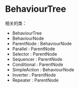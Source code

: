 # BehaviourTree

相关的类：

+ BehaviourTree
+ BehaviourNode
+ ParentNode : BehaviourNode
+ Parallel : ParentNode
+ Selector : ParentNode
+ Sequencer : ParentNode
+ Conditional : ParentNode
+ SimpleAction : BehaviourNode
+ Inverter : ParentNode
+ Repeater : ParentNode

